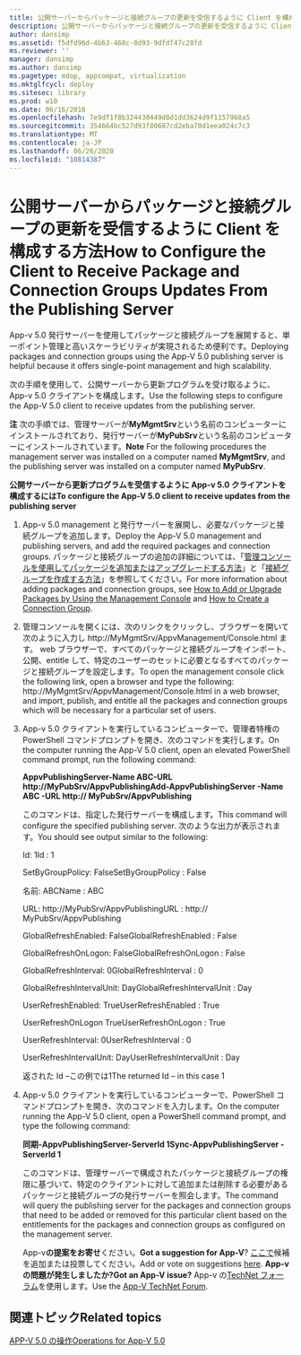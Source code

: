 ```yaml
---
title: 公開サーバーからパッケージと接続グループの更新を受信するように Client を構成する方法
description: 公開サーバーからパッケージと接続グループの更新を受信するように Client を構成する方法
author: dansimp
ms.assetid: f5dfd96d-4b63-468c-8d93-9dfdf47c28fd
ms.reviewer: ''
manager: dansimp
ms.author: dansimp
ms.pagetype: mdop, appcompat, virtualization
ms.mktglfcycl: deploy
ms.sitesec: library
ms.prod: w10
ms.date: 06/16/2016
ms.openlocfilehash: 7e9df1f8b324430449d8d1dd3624d9f1157968a5
ms.sourcegitcommit: 354664bc527d93f80687cd2eba70d1eea024c7c3
ms.translationtype: MT
ms.contentlocale: ja-JP
ms.lasthandoff: 06/26/2020
ms.locfileid: "10814387"
---
```

# <span data-ttu-id="e0f91-103">公開サーバーからパッケージと接続グループの更新を受信するように Client を構成する方法</span><span class="sxs-lookup"><span data-stu-id="e0f91-103">How to Configure the Client to Receive Package and Connection Groups Updates From the Publishing Server</span></span>


<span data-ttu-id="e0f91-104">App-v 5.0 発行サーバーを使用してパッケージと接続グループを展開すると、単一ポイント管理と高いスケーラビリティが実現されるため便利です。</span><span class="sxs-lookup"><span data-stu-id="e0f91-104">Deploying packages and connection groups using the App-V 5.0 publishing server is helpful because it offers single-point management and high scalability.</span></span>

<span data-ttu-id="e0f91-105">次の手順を使用して、公開サーバーから更新プログラムを受け取るように、App-v 5.0 クライアントを構成します。</span><span class="sxs-lookup"><span data-stu-id="e0f91-105">Use the following steps to configure the App-V 5.0 client to receive updates from the publishing server.</span></span>

<span data-ttu-id="e0f91-106">**注** 次の手順では、管理サーバーが**MyMgmtSrv**という名前のコンピューターにインストールされており、発行サーバーが**MyPubSrv**という名前のコンピューターにインストールされています。</span><span class="sxs-lookup"><span data-stu-id="e0f91-106">**Note** For the following procedures the management server was installed on a computer named **MyMgmtSrv**, and the publishing server was installed on a computer named **MyPubSrv**.</span></span>

 

**<span data-ttu-id="e0f91-107">公開サーバーから更新プログラムを受信するように App-v 5.0 クライアントを構成するには</span><span class="sxs-lookup"><span data-stu-id="e0f91-107">To configure the App-V 5.0 client to receive updates from the publishing server</span></span>**

1.  <span data-ttu-id="e0f91-108">App-v 5.0 management と発行サーバーを展開し、必要なパッケージと接続グループを追加します。</span><span class="sxs-lookup"><span data-stu-id="e0f91-108">Deploy the App-V 5.0 management and publishing servers, and add the required packages and connection groups.</span></span> <span data-ttu-id="e0f91-109">パッケージと接続グループの追加の詳細については、「[管理コンソールを使用してパッケージを追加またはアップグレードする方法](how-to-add-or-upgrade-packages-by-using-the-management-console-beta-gb18030.md)」と「[接続グループを作成する方法](how-to-create-a-connection-group.md)」を参照してください。</span><span class="sxs-lookup"><span data-stu-id="e0f91-109">For more information about adding packages and connection groups, see [How to Add or Upgrade Packages by Using the Management Console](how-to-add-or-upgrade-packages-by-using-the-management-console-beta-gb18030.md) and [How to Create a Connection Group](how-to-create-a-connection-group.md).</span></span>

2.  <span data-ttu-id="e0f91-110">管理コンソールを開くには、次のリンクをクリックし、ブラウザーを開いて次のように入力し http://MyMgmtSrv/AppvManagement/Console.html ます。 web ブラウザーで、すべてのパッケージと接続グループをインポート、公開、entitle して、特定のユーザーのセットに必要となるすべてのパッケージと接続グループを設定します。</span><span class="sxs-lookup"><span data-stu-id="e0f91-110">To open the management console click the following link, open a browser and type the following: http://MyMgmtSrv/AppvManagement/Console.html in a web browser, and import, publish, and entitle all the packages and connection groups which will be necessary for a particular set of users.</span></span>

3.  <span data-ttu-id="e0f91-111">App-v 5.0 クライアントを実行しているコンピューターで、管理者特権の PowerShell コマンドプロンプトを開き、次のコマンドを実行します。</span><span class="sxs-lookup"><span data-stu-id="e0f91-111">On the computer running the App-V 5.0 client, open an elevated PowerShell command prompt, run the following command:</span></span>

    **<span data-ttu-id="e0f91-112">AppvPublishingServer-Name ABC-URL http://MyPubSrv/AppvPublishing</span><span class="sxs-lookup"><span data-stu-id="e0f91-112">Add-AppvPublishingServer -Name ABC -URL http:// MyPubSrv/AppvPublishing</span></span>**

    <span data-ttu-id="e0f91-113">このコマンドは、指定した発行サーバーを構成します。</span><span class="sxs-lookup"><span data-stu-id="e0f91-113">This command will configure the specified publishing server.</span></span> <span data-ttu-id="e0f91-114">次のような出力が表示されます。</span><span class="sxs-lookup"><span data-stu-id="e0f91-114">You should see output similar to the following:</span></span>

    <span data-ttu-id="e0f91-115">Id: 1</span><span class="sxs-lookup"><span data-stu-id="e0f91-115">Id : 1</span></span>

    <span data-ttu-id="e0f91-116">SetByGroupPolicy: False</span><span class="sxs-lookup"><span data-stu-id="e0f91-116">SetByGroupPolicy : False</span></span>

    <span data-ttu-id="e0f91-117">名前: ABC</span><span class="sxs-lookup"><span data-stu-id="e0f91-117">Name : ABC</span></span>

    <span data-ttu-id="e0f91-118">URL: http://MyPubSrv/AppvPublishing</span><span class="sxs-lookup"><span data-stu-id="e0f91-118">URL : http:// MyPubSrv/AppvPublishing</span></span>

    <span data-ttu-id="e0f91-119">GlobalRefreshEnabled: False</span><span class="sxs-lookup"><span data-stu-id="e0f91-119">GlobalRefreshEnabled : False</span></span>

    <span data-ttu-id="e0f91-120">GlobalRefreshOnLogon: False</span><span class="sxs-lookup"><span data-stu-id="e0f91-120">GlobalRefreshOnLogon : False</span></span>

    <span data-ttu-id="e0f91-121">GlobalRefreshInterval: 0</span><span class="sxs-lookup"><span data-stu-id="e0f91-121">GlobalRefreshInterval : 0</span></span>

    <span data-ttu-id="e0f91-122">GlobalRefreshIntervalUnit: Day</span><span class="sxs-lookup"><span data-stu-id="e0f91-122">GlobalRefreshIntervalUnit : Day</span></span>

    <span data-ttu-id="e0f91-123">UserRefreshEnabled: True</span><span class="sxs-lookup"><span data-stu-id="e0f91-123">UserRefreshEnabled : True</span></span>

    <span data-ttu-id="e0f91-124">UserRefreshOnLogon True</span><span class="sxs-lookup"><span data-stu-id="e0f91-124">UserRefreshOnLogon : True</span></span>

    <span data-ttu-id="e0f91-125">UserRefreshInterval: 0</span><span class="sxs-lookup"><span data-stu-id="e0f91-125">UserRefreshInterval : 0</span></span>

    <span data-ttu-id="e0f91-126">UserRefreshIntervalUnit: Day</span><span class="sxs-lookup"><span data-stu-id="e0f91-126">UserRefreshIntervalUnit : Day</span></span>

    <span data-ttu-id="e0f91-127">返された Id –この例では1</span><span class="sxs-lookup"><span data-stu-id="e0f91-127">The returned Id – in this case 1</span></span>

4.  <span data-ttu-id="e0f91-128">App-v 5.0 クライアントを実行しているコンピューターで、PowerShell コマンドプロンプトを開き、次のコマンドを入力します。</span><span class="sxs-lookup"><span data-stu-id="e0f91-128">On the computer running the App-V 5.0 client, open a PowerShell command prompt, and type the following command:</span></span>

    **<span data-ttu-id="e0f91-129">同期-AppvPublishingServer-ServerId 1</span><span class="sxs-lookup"><span data-stu-id="e0f91-129">Sync-AppvPublishingServer -ServerId 1</span></span>**

    <span data-ttu-id="e0f91-130">このコマンドは、管理サーバーで構成されたパッケージと接続グループの権限に基づいて、特定のクライアントに対して追加または削除する必要があるパッケージと接続グループの発行サーバーを照会します。</span><span class="sxs-lookup"><span data-stu-id="e0f91-130">The command will query the publishing server for the packages and connection groups that need to be added or removed for this particular client based on the entitlements for the packages and connection groups as configured on the management server.</span></span>

    <span data-ttu-id="e0f91-131">App-v**の提案をお寄せ**ください。</span><span class="sxs-lookup"><span data-stu-id="e0f91-131">**Got a suggestion for App-V**?</span></span> <span data-ttu-id="e0f91-132">[ここで](http://appv.uservoice.com/forums/280448-microsoft-application-virtualization)候補を追加または投票してください。</span><span class="sxs-lookup"><span data-stu-id="e0f91-132">Add or vote on suggestions [here](http://appv.uservoice.com/forums/280448-microsoft-application-virtualization).</span></span> **<span data-ttu-id="e0f91-133">App-v の問題が発生しましたか?</span><span class="sxs-lookup"><span data-stu-id="e0f91-133">Got an App-V issue?</span></span>** <span data-ttu-id="e0f91-134">App-v の[TechNet フォーラム](https://social.technet.microsoft.com/Forums/home?forum=mdopappv)を使用します。</span><span class="sxs-lookup"><span data-stu-id="e0f91-134">Use the [App-V TechNet Forum](https://social.technet.microsoft.com/Forums/home?forum=mdopappv).</span></span>

## <span data-ttu-id="e0f91-135">関連トピック</span><span class="sxs-lookup"><span data-stu-id="e0f91-135">Related topics</span></span>


[<span data-ttu-id="e0f91-136">APP-V 5.0 の操作</span><span class="sxs-lookup"><span data-stu-id="e0f91-136">Operations for App-V 5.0</span></span>](operations-for-app-v-50.md)

 

 





